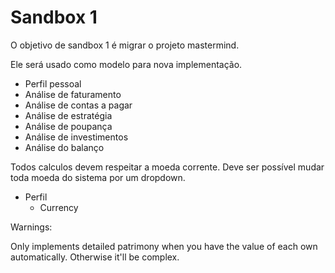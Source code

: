 # Sandbox 1

O objetivo de sandbox 1 é migrar o projeto mastermind.

Ele será usado como modelo para nova implementação.

- Perfil pessoal
- Análise de faturamento
- Análise de contas a pagar
- Análise de estratégia
- Análise de poupança
- Análise de investimentos
- Análise do balanço

Todos calculos devem respeitar a moeda corrente. Deve ser possível mudar toda moeda do sistema por um dropdown.

- Perfil
  - Currency

Warnings:

Only implements detailed patrimony when you have the value of each own automatically. Otherwise it'll be complex.
